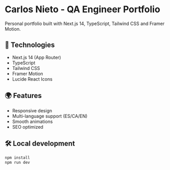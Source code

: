 # Carlos Nieto - QA Engineer Portfolio

Personal portfolio built with Next.js 14, TypeScript, Tailwind CSS and Framer Motion.

## 🚀 Technologies
- Next.js 14 (App Router)
- TypeScript
- Tailwind CSS
- Framer Motion
- Lucide React Icons

## 🌍 Features
- Responsive design
- Multi-language support (ES/CA/EN)
- Smooth animations
- SEO optimized

## 🛠️ Local development
```bash
npm install
npm run dev